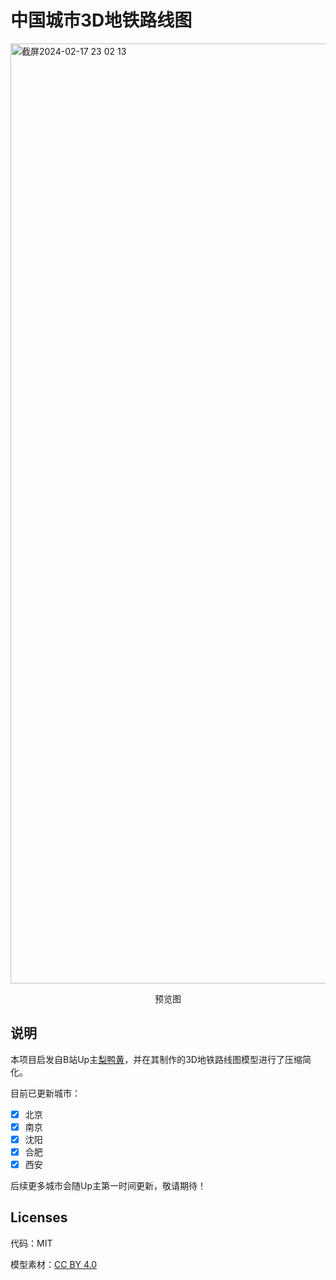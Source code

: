 # 中国城市3D地铁路线图

<img width="1504" alt="截屏2024-02-17 23 02 13" src="https://github.com/42arch/3d-china-metro/assets/20656708/9e881f6b-5e98-4a6a-b6d8-4627a6e1871d">

<p align="center">预览图</p>

## 说明

本项目启发自B站Up主[梨鸭黄](https://space.bilibili.com/472911129)，并在其制作的3D地铁路线图模型进行了压缩简化。

目前已更新城市：
- [x] 北京
- [x] 南京
- [x] 沈阳
- [x] 合肥
- [x] 西安

后续更多城市会随Up主第一时间更新，敬请期待！

## Licenses

代码：MIT

模型素材：[CC BY 4.0](https://creativecommons.org/licenses/by/4.0/legalcode.zh-hans)
